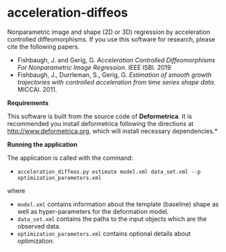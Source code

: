 # acceleration-diffeos

Nonparametric image and shape (2D or 3D) regression by acceleration controlled diffeomorphisms. If you use this software for research, please cite the following papers.

* Fishbaugh, J. and Gerig, G. *Acceleration Controlled Diffeomorphisms For Nonparametric Image Regression*. IEEE ISBI. 2019
* Fishbaugh, J., Durrleman, S., Gerig, G. *Estimation of smooth growth trajectories with controlled acceleration from time series shape data*. MICCAI. 2011.

**Requirements**

This software is built from the source code of **Deformetrica**. It is recommended you install deformetrica following the directions at http://www.deformetrica.org, which will install necessary dependencies.* 

**Running the application**

The application is called with the command:

* `acceleration_diffeos.py estimate model.xml data_set.xml --p optimization_parameters.xml`


where

* `model.xml` contains information about the template (baseline) shape as well as hyper-parameters for the deformation model.
* `data_set.xml` contains the paths to the input objects which are the observed data.
* `optimization_parameters.xml` contains optional details about optimization.
